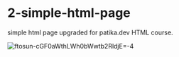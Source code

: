 # 2-simple-html-page
simple html page upgraded for patika.dev HTML course. 


![ftosun-cGF0aWthLWh0bWwtb2RldjE=-4](https://user-images.githubusercontent.com/51463702/140404315-cbeeabb3-0a8c-4845-a2b8-2255a4e53a43.jpg)



